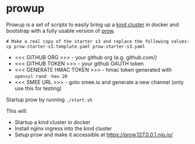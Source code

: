 # prowup

Prowup is a set of scripts to easily bring up a [kind cluster](https://kind.sigs.k8s.io/) in docker and bootstrap with a fully usable version of [prow](https://github.com/kubernetes/test-infra/tree/master/prow).

```
# Make a real copy of the starter s3 and replace the following values:
cp prow-starter-s3.template.yaml prow-starter-s3.yaml
```
* <<< GITHUB ORG >>> - your github org (e.g. github.com/<org name here>)
* <<< GITHUB TOKEN >>> - your github OAUTH token
* <<< GENERATE HMAC TOKEN >>> - hmac token generated with `openssl rand -hex 20`
* <<< SMEE URL >>> - goto smee.io and generate a new channel (only use this for testing)

Startup prow by running `./start.sh`

This will:
* Startup a kind cluster in docker
* Install nginx ingress into the kind cluster
* Setup prow and make it accessible at https://prow.127.0.0.1.nip.io/